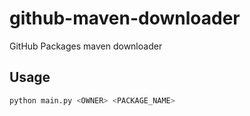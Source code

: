 # github-maven-downloader

GitHub Packages maven downloader

## Usage

```bash
python main.py <OWNER> <PACKAGE_NAME>
```
